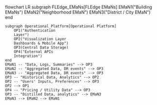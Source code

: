flowchart LR
    subgraph FLEdge_EMaNs[FLEdge EMaNs]
        EMaN1("Building
        EMaNs")
        EMaN2("Neighborhood
        EMaN")
        EMaN3("District / City
        EMaN")
    end
    
    subgraph Operational_Platform[Operational Platform]
        OP1("Authentication
        Layer")
        OP2("Visualization Layer
        Dashboards & Mobile App")
        OP3(Central Data Storage)
        OP4("External APIs
        Integration")
    end
    EMaN1 -- "Data, Logs, Summaries" --> OP3
    EMaN2 -- "Aggregated Data, DR events" --> OP3
    EMaN3 -- "Aggregated Data, DR events" --> OP3
    OP3 -- "Historical Data, Analytics" --> OP2
    OP2 -- "Users' Inputs, Preferences" --> OP3
    OP2 --> OP1
    OP4 -- "Pricing / Utility Data" --> OP3
    OP3 -- "Distilled Data, analytics" --> EMaN3
    EMaN3 --> EMaN2 --> EMaN1
